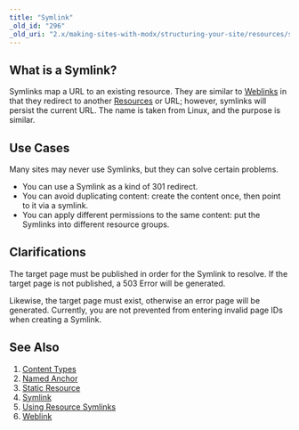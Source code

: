 ```yaml
---
title: "Symlink"
_old_id: "296"
_old_uri: "2.x/making-sites-with-modx/structuring-your-site/resources/symlink"
---
```


## What is a Symlink?

Symlinks map a URL to an existing resource. They are similar to [Weblinks](building-sites/resources/weblink "Weblink") in that they redirect to another [Resources](building-sites/resources "Resources") or URL; however, symlinks will persist the current URL. The name is taken from Linux, and the purpose is similar.

## Use Cases

Many sites may never use Symlinks, but they can solve certain problems.

- You can use a Symlink as a kind of 301 redirect.
- You can avoid duplicating content: create the content once, then point to it via a symlink.
- You can apply different permissions to the same content: put the Symlinks into different resource groups.

## Clarifications

The target page must be published in order for the Symlink to resolve. If the target page is not published, a 503 Error will be generated.

Likewise, the target page must exist, otherwise an error page will be generated. Currently, you are not prevented from entering invalid page IDs when creating a Symlink.

## See Also

1. [Content Types](building-sites/resources/content-types)
2. [Named Anchor](building-sites/integrating-templates/named-anchor)
3. [Static Resource](building-sites/resources/static-resource)
4. [Symlink](building-sites/resources/symlink)
5. [Using Resource Symlinks](building-sites/resources/symlink/using-resource-symlinks)
6. [Weblink](building-sites/resources/weblink)
